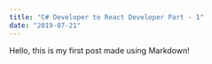 ```yaml
---
title: "C# Developer to React Developer Part - 1"
date: "2019-07-21"
---
```


Hello, this is my first post made using Markdown!
